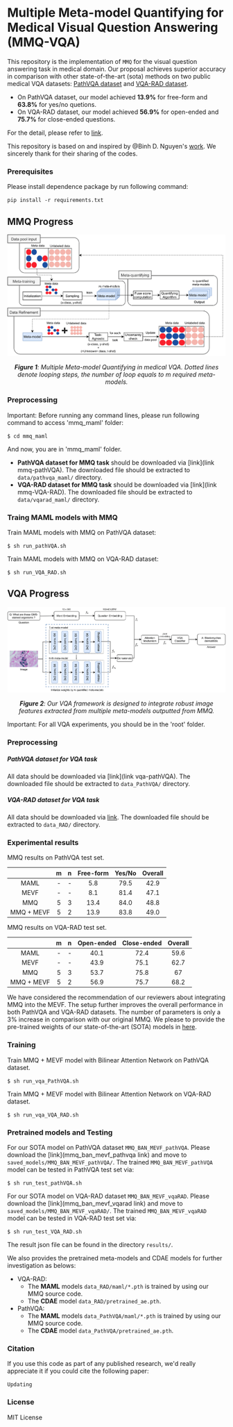 # Multiple Meta-model Quantifying for Medical Visual Question Answering (MMQ-VQA)

This repository is the implementation of `MMQ` for the visual question answering task in medical domain. Our proposal achieves superior accuracy in comparison with other state-of-the-art (sota) methods on two public medical VQA datasets: [PathVQA dataset](aa) and [VQA-RAD dataset](https://www.nature.com/articles/sdata2018251#data-citations).

* On PathVQA dataset, our model achieved **13.9%** for free-form and **63.8%** for yes/no quetions.
* On VQA-RAD dataset, our model achieved **56.9%** for open-ended and **75.7%** for close-ended questions.

For the detail, please refer to [link](https://arxiv.org/pdf/2105.08913.pdf). 

This repository is based on and inspired by @Binh D. Nguyen's [work](https://github.com/aioz-ai/MICCAI19-MedVQA). We sincerely thank for their sharing of the codes.

### Prerequisites

Please install dependence package by run following command:
```
pip install -r requirements.txt
```
## MMQ Progress

![Fig-1](misc/MMQ_Annotation.png)
*<center>**Figure 1**: Multiple Meta-model Quantifying in medical VQA. Dotted lines denote looping steps, the number of loop equals to $m$ required meta-models.</center>*

### Preprocessing

Important: Before running any command lines, please run following command to access 'mmq_maml' folder:

```
$ cd mmq_maml
```

And now, you are in 'mmq_maml' folder.

* **PathVQA dataset for MMQ task** should be downloaded via [link](link mmq-pathVQA). The downloaded file should be extracted to `data/pathvqa_maml/` directory.
* **VQA-RAD dataset for MMQ task** should be downloaded via [link](link mmq-VQA-RAD). The downloaded file should be extracted to `data/vqarad_maml/` directory.

### Traing MAML models with MMQ

Train MAML models with MMQ on PathVQA dataset:
```
$ sh run_pathVQA.sh
```
Train MAML models with MMQ on VQA-RAD dataset:
```
$ sh run_VQA_RAD.sh
```

## VQA Progress

![Fig-2](misc/VQA_Framework.png)
*<center>**Figure 2**: Our VQA framework is designed to integrate robust image features extracted from multiple meta-models outputted from MMQ.</center>*

Important: For all VQA experiments, you should be in the 'root' folder.

### Preprocessing

##### PathVQA dataset for VQA task

All data should be downloaded via [link](link vqa-pathVQA). The downloaded file should be extracted to `data_PathVQA/` directory.

##### VQA-RAD dataset for VQA task

All data should be downloaded via [link](https://drive.google.com/file/d/1ZTZdrwt1Z2fHehQujYKpj1o9Hf0Jylr7/view?usp=sharing). The downloaded file should be extracted to `data_RAD/` directory.

### Experimental results

MMQ results on PathVQA test set.

|            | m | n | Free-form | Yes/No | Overall |
|:----------:|:-:|:-:|:---------:|:------:|:-------:|
|    MAML    | - | - |    5.8    |  79.5  |   42.9  |
|    MEVF    | - | - |    8.1    |  81.4  |   47.1  |
|     MMQ    | 5 | 3 |    13.4   |  84.0  |   48.8  |
| MMQ + MEVF | 5 | 2 |    13.9   |  83.8  |   49.0  |

MMQ results on VQA-RAD test set.

|            | m | n | Open-ended | Close-ended | Overall |
|:----------:|:-:|:-:|:----------:|:-----------:|:-------:|
|    MAML    | - | - |    40.1    |     72.4    |   59.6  |
|    MEVF    | - | - |    43.9    |     75.1    |   62.7  |
|     MMQ    | 5 | 3 |    53.7    |     75.8    |    67   |
| MMQ + MEVF | 5 | 2 |    56.9    |     75.7    |   68.2  |

We have considered the recommendation of our reviewers about integrating MMQ into the MEVF. The setup further improves the overall performance in both PathVQA and VQA-RAD datasets. The number of parameters is only a 3% increase in comparison with our original MMQ. We please to provide the pre-trained weights of our state-of-the-art (SOTA) models in [here](#pretrained-models-and-testing).

### Training

Train MMQ + MEVF model with Bilinear Attention Network on PathVQA dataset.
```
$ sh run_vqa_PathVQA.sh
```

Train MMQ + MEVF model with Bilinear Attention Network on VQA-RAD dataset.
```
$ sh run_vqa_VQA_RAD.sh
```

### Pretrained models and Testing

For our SOTA model on PathVQA dataset `MMQ_BAN_MEVF_pathVQA`. Please download the [link](mmq_ban_mevf_pathvqa link) and move to `saved_models/MMQ_BAN_MEVF_pathVQA/`. The trained `MMQ_BAN_MEVF_pathVQA` model can be tested in PathVQA test set via: 
```
$ sh run_test_pathVQA.sh
```
For our  SOTA model on VQA-RAD dataset `MMQ_BAN_MEVF_vqaRAD`. Please download the [link](mmq_ban_mevf_vqarad link) and move to `saved_models/MMQ_BAN_MEVF_vqaRAD/`. The trained `MMQ_BAN_MEVF_vqaRAD` model can be tested in VQA-RAD test set via:
```
$ sh run_test_VQA_RAD.sh
```
The result json file can be found in the directory `results/`.

We also provides the pretrained meta-models and CDAE models for further investigation as belows:
* VQA-RAD:
    * The **MAML** models `data_RAD/maml/*.pth` is trained by using our MMQ source code.
    * The **CDAE** model `data_RAD/pretrained_ae.pth`.
* PathVQA:
    * The **MAML** models `data_PathVQA/maml/*.pth` is trained by using our MMQ source code.
    * The **CDAE** model `data_PathVQA/pretrained_ae.pth`.

### Citation

If you use this code as part of any published research, we'd really appreciate it if you could cite the following paper:

```
Updating
```

### License

MIT License

